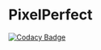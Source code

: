 # PixelPerfect
[![Codacy Badge](https://api.codacy.com/project/badge/Grade/3c44922c34f749ee9ca9027184562c44)](https://app.codacy.com/gh/NerdNextDoor-Technologies/PixelPerfect?utm_source=github.com&utm_medium=referral&utm_content=NerdNextDoor-Technologies/PixelPerfect&utm_campaign=Badge_Grade)